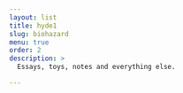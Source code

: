 ```yaml
---
layout: list
title: hyde1
slug: biohazard
menu: true
order: 2
description: >
  Essays, toys, notes and everything else.

---
```

